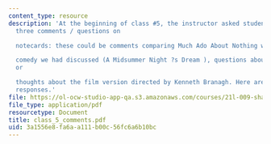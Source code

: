 ```yaml
---
content_type: resource
description: 'At the beginning of class #5, the instructor asked students to make
  three comments / questions on

  notecards: these could be comments comparing Much Ado About Nothing with the previous

  comedy we had discussed (A Midsummer Night ?s Dream ), questions about Much Ado,
  or

  thoughts about the film version directed by Kenneth Branagh. Here are some of their
  responses.'
file: https://ol-ocw-studio-app-qa.s3.amazonaws.com/courses/21l-009-shakespeare-spring-2004/3a1556e8fa6aa111b00c56fc6a6b10bc_class_5_comments.pdf
file_type: application/pdf
resourcetype: Document
title: class_5_comments.pdf
uid: 3a1556e8-fa6a-a111-b00c-56fc6a6b10bc
---
```

